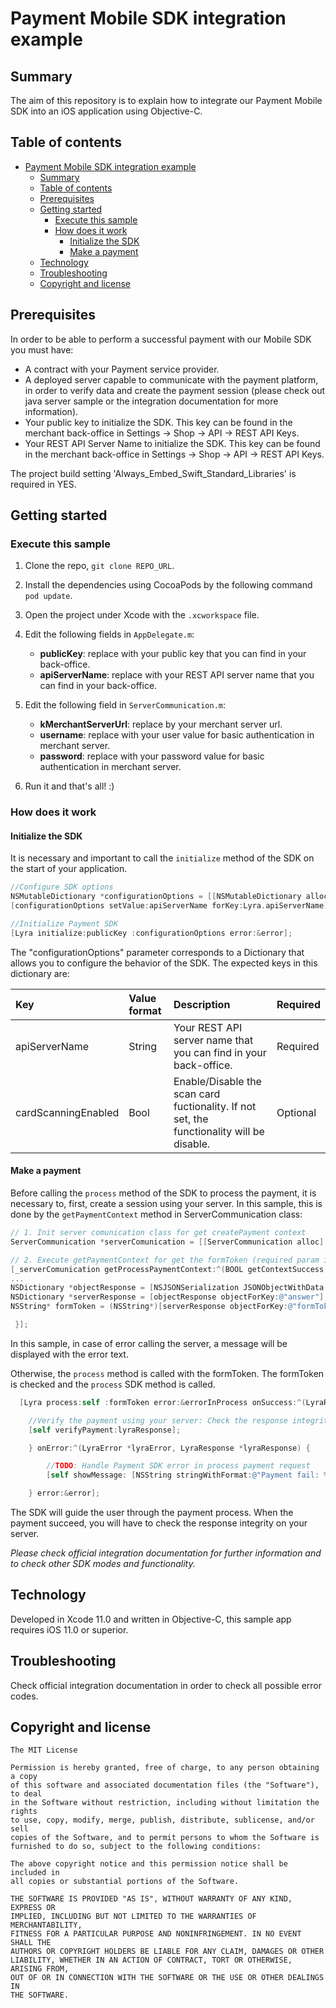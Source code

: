 # Payment Mobile SDK integration example

## Summary

The aim of this repository is to explain how to integrate our Payment Mobile SDK into an iOS application using Objective-C.


## Table of contents

- [Payment Mobile SDK integration example](#payment-mobile-sdk-integration-example)
  - [Summary](#summary)
  - [Table of contents](#table-of-contents)
  - [Prerequisites](#prerequisites)
  - [Getting started](#getting-started)
    - [Execute this sample](#execute-this-sample)
    - [How does it work](#how-does-it-work)
        - [Initialize the SDK](#initialize-the-sdk)
        - [Make a payment](#make-a-payment)
  - [Technology](#technology)
  - [Troubleshooting](#troubleshooting)
  - [Copyright and license](#copyright-and-license)

## Prerequisites

In order to be able to perform a successful payment with our Mobile SDK you must have:
* A contract with your Payment service provider.
* A deployed server capable to communicate with the payment platform, in order to verify data and create the payment session (please check out java server sample or the integration documentation for more information).
* Your public key to initialize the SDK. This key can be found in the merchant back-office in Settings -> Shop -> API -> REST API Keys.
* Your REST API Server Name to initialize the SDK. This key can be found in the merchant back-office in Settings -> Shop -> API -> REST API Keys.

The project build setting 'Always_Embed_Swift_Standard_Libraries' is required in YES.



## Getting started

### Execute this sample

1. Clone the repo, `git clone REPO_URL`.

2. Install the dependencies using CocoaPods by the following command `pod update`.

3. Open the project under Xcode with the `.xcworkspace` file.

3. Edit the following fields in `AppDelegate.m`:
    - **publicKey**: replace with your public key that you can find in your back-office.
    - **apiServerName**: replace with your REST API server name that you can find in your back-office.

4. Edit the following field in `ServerCommunication.m`:
    - **kMerchantServerUrl**: replace by your merchant server url.
    - **username**: replace with your user value for basic authentication in merchant server.
    - **password**: replace with your password value for basic authentication in merchant server.

5. Run it and that's all! :)

### How does it work

#### Initialize the SDK

It is necessary and important to call the `initialize` method of the SDK on the start of your application.

```objectivec
//Configure SDK options
NSMutableDictionary *configurationOptions = [[NSMutableDictionary alloc] init];
[configurationOptions setValue:apiServerName forKey:Lyra.apiServerName];

//Initialize Payment SDK
[Lyra initialize:publicKey :configurationOptions error:&error];
```
The "configurationOptions" parameter corresponds to a Dictionary that allows you to configure the behavior of the SDK. The expected keys in this dictionary are:

| Key             | Value format    | Description                                                        | Required   |
| :-------------------- | :-------- | :----------------------------------------------------------------- | :--------|
| apiServerName         | String    | Your REST API server name that you can find in your back-office. | Required |
| cardScanningEnabled   | Bool    | Enable/Disable the scan card fuctionality. If not set, the functionality will be disable. | Optional |


#### Make a payment

Before calling the `process` method of the SDK to process the payment,  it is necessary to, first, create a session using your server.
In this sample, this is done by the `getPaymentContext` method in ServerCommunication class:

```objectivec
// 1. Init server comunication class for get createPayment context
ServerCommunication *serverComunication = [[ServerCommunication alloc] init];

// 2. Execute getPaymentContext for get the formToken (required param in SDK process method)
[_serverComunication getProcessPaymentContext:^(BOOL getContextSuccess, NSString *formToken, NSError* error) {
...
NSDictionary *objectResponse = [NSJSONSerialization JSONObjectWithData:data options:0 error:&parseError];
NSDictionary *serverResponse = [objectResponse objectForKey:@"answer"];
NSString* formToken = (NSString*)[serverResponse objectForKey:@"formToken"];

 }];
```

In this sample, in case of error calling the server, a message will be displayed with the error text.

Otherwise, the `process` method is called with the formToken. The formToken is checked and the `process` SDK method is called.

```objectivec
  [Lyra process:self :formToken error:&errorInProcess onSuccess:^(LyraResponse *lyraResponse) {

	//Verify the payment using your server: Check the response integrity by verifying the hash on your server
	[self verifyPayment:lyraResponse];

	} onError:^(LyraError *lyraError, LyraResponse *lyraResponse) {

		//TODO: Handle Payment SDK error in process payment request
        [self showMessage: [NSString stringWithFormat:@"Payment fail: %@", lyraError.errorMessage]];

	} error:&error];
```

The SDK will guide the user through the payment process. When the payment succeed, you will have to check the response integrity on your server.


*Please check official integration documentation for further information and to check other SDK modes and functionality.*


## Technology

Developed in Xcode 11.0 and written in Objective-C, this sample app requires iOS 11.0 or superior.

## Troubleshooting

Check official integration documentation in order to check all possible error codes.

## Copyright and license
	The MIT License

	Permission is hereby granted, free of charge, to any person obtaining a copy
	of this software and associated documentation files (the "Software"), to deal
	in the Software without restriction, including without limitation the rights
	to use, copy, modify, merge, publish, distribute, sublicense, and/or sell
	copies of the Software, and to permit persons to whom the Software is
	furnished to do so, subject to the following conditions:

	The above copyright notice and this permission notice shall be included in
	all copies or substantial portions of the Software.

	THE SOFTWARE IS PROVIDED "AS IS", WITHOUT WARRANTY OF ANY KIND, EXPRESS OR
	IMPLIED, INCLUDING BUT NOT LIMITED TO THE WARRANTIES OF MERCHANTABILITY,
	FITNESS FOR A PARTICULAR PURPOSE AND NONINFRINGEMENT. IN NO EVENT SHALL THE
	AUTHORS OR COPYRIGHT HOLDERS BE LIABLE FOR ANY CLAIM, DAMAGES OR OTHER
	LIABILITY, WHETHER IN AN ACTION OF CONTRACT, TORT OR OTHERWISE, ARISING FROM,
	OUT OF OR IN CONNECTION WITH THE SOFTWARE OR THE USE OR OTHER DEALINGS IN
	THE SOFTWARE.
